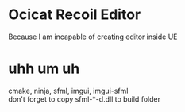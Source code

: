 # Ocicat Recoil Editor
Because I am incapable of creating editor inside UE

# uhh um uh

cmake, ninja, sfml, imgui, imgui-sfml \
don't forget to copy sfml-*-d.dll to build folder